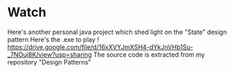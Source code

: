 # Watch
Here's another personal java project which shed light on the "State" design pattern
Here's the .exe to play !
https://drive.google.com/file/d/16xXVYJmXSH4-dYkJnVHb1Su-_7NOuj8K/view?usp=sharing
The source code is extracted from my repository "Design Patterns"
